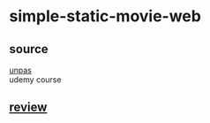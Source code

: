 # simple-static-movie-web
## source
[unpas](https://www.youtube.com/watch?v=jRsSVw3Ibhw)\
udemy course
## [review](https://dhyno.github.io/simple-static-movie-web/)


